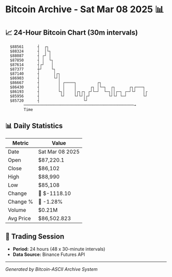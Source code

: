 # Bitcoin Archive - Sat Mar 08 2025 📊

## 📈 24-Hour Bitcoin Chart (30m intervals)

```
  $88561      ┤  ┌┐                                            
  $88324      ┤  │└┐                                           
  $88087      ┤ ┌┘ │                                           
  $87850      ┤ │  └┐                                          
  $87614      ┤┌┘   │                                          
  $87377      ┼┘    └┐                                         
  $87140      ┤      │┌┐                                       
  $86903      ┤      └┘│                                       
  $86667      ┤        │ ┌────┐         ┌┐                     
  $86430      ┤        │ │    │      ┌┐ │└─┐  ┌┐      ┌┐┌───┐  
  $86193      ┤        └┐│    │┌┐┌┐ ┌┘└─┘  └─┐││┌─┐ ┌─┘└┘   │┌ 
  $85956      ┤         └┘    └┘└┘│┌┘        └┘└┘ └─┘       └┘ 
  $85720      ┤                   └┘                           
        ────────────────────────────────────────────────→
        Time
```

## 📊 Daily Statistics

| Metric | Value |
|--------|-------|
| Date | Sat Mar 08 2025 |
| Open | $87,220.1 |
| Close | $86,102 |
| High | $88,990 |
| Low | $85,108 |
| Change | 🔴 $-1118.10 |
| Change % | 🔴 -1.28% |
| Volume | $0.21M |
| Avg Price | $86,502.823 |

## 📅 Trading Session

- **Period:** 24 hours (48 x 30-minute intervals)
- **Data Source:** Binance Futures API

---
*Generated by Bitcoin-ASCII Archive System*
